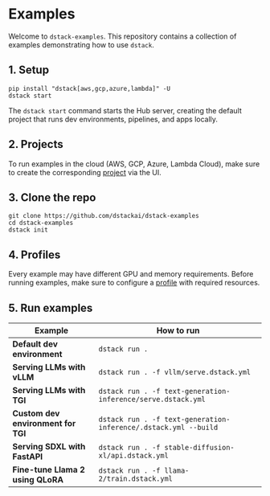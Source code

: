 # Examples

Welcome to `dstack-examples`. This repository contains a collection of examples
demonstrating how to use `dstack`.

## 1. Setup

```shell
pip install "dstack[aws,gcp,azure,lambda]" -U
dstack start
```

The `dstack start` command starts the Hub server, creating the default project that runs dev environments, pipelines,
and apps locally.

## 2. Projects

To run examples in the cloud (AWS, GCP, Azure, Lambda Cloud),
make sure to create the corresponding [project](https://dstack.ai/docs/guides/projects/)
via the UI.

## 3. Clone the repo

```shell
git clone https://github.com/dstackai/dstack-examples
cd dstack-examples
dstack init
```

## 4. Profiles

Every example may have different GPU and memory requirements.
Before running examples, make sure to configure a [profile](https://dstack.ai/docs/#defining-profiles) with required
resources.

## 5. Run examples

| Example                            | How to run                                                      |
| ---------------------------------- | --------------------------------------------------------------- |
| **Default dev environment**        | `dstack run .`                                                  |
| **Serving LLMs with vLLM**         | `dstack run . -f vllm/serve.dstack.yml`                         |
| **Serving LLMs with TGI**          | `dstack run . -f text-generation-inference/serve.dstack.yml`    |
| **Custom dev environment for TGI** | `dstack run . -f text-generation-inference/.dstack.yml --build` |
| **Serving SDXL with FastAPI**      | `dstack run . -f stable-diffusion-xl/api.dstack.yml`            |
| **Fine-tune Llama 2 using QLoRA**  | `dstack run . -f llama-2/train.dstack.yml`                      |